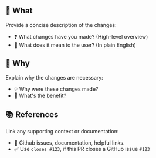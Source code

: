 ## 🎯 What
Provide a concise description of the changes:
* ❓ What changes have you made? (High-level overview)
* 🎉 What does it mean to the user? (In plain English)


## 🤔 Why
Explain why the changes are necessary:
* 💡 Why were these changes made?
* 🎯 What's the benefit?


## 📚 References
Link any supporting context or documentation:
* 🔗 Github issues, documentation, helpful links.
* ✅ Use `closes #123`, if this PR closes a GitHub issue `#123`
